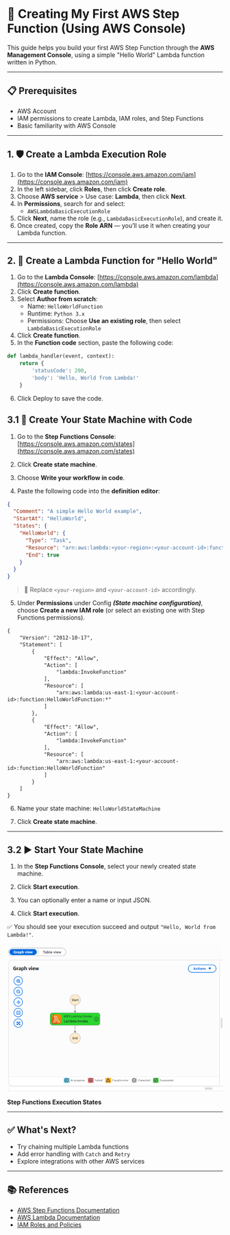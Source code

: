 # 🚀 Creating My First AWS Step Function (Using AWS Console)

This guide helps you build your first AWS Step Function through the **AWS Management Console**, using a simple "Hello World" Lambda function written in Python.

---

## 📋 Prerequisites

- AWS Account
- IAM permissions to create Lambda, IAM roles, and Step Functions
- Basic familiarity with AWS Console

---

## 1. 🛡️ Create a Lambda Execution Role

1. Go to the **IAM Console**: [https://console.aws.amazon.com/iam](https://console.aws.amazon.com/iam)
2. In the left sidebar, click **Roles**, then click **Create role**.
3. Choose **AWS service** > Use case: **Lambda**, then click **Next**.
4. In **Permissions**, search for and select:
   - `AWSLambdaBasicExecutionRole`
5. Click **Next**, name the role (e.g., `LambdaBasicExecutionRole`), and create it.
6. Once created, copy the **Role ARN** — you’ll use it when creating your Lambda function.

---

## 2. 🐍 Create a Lambda Function for "Hello World"

1. Go to the **Lambda Console**: [https://console.aws.amazon.com/lambda](https://console.aws.amazon.com/lambda)
2. Click **Create function**.
3. Select **Author from scratch**:
   - Name: `HelloWorldFunction`
   - Runtime: `Python 3.x`
   - Permissions: Choose **Use an existing role**, then select `LambdaBasicExecutionRole`
4. Click **Create function**.
5. In the **Function code** section, paste the following code:


```python
def lambda_handler(event, context):
    return {
        'statusCode': 200,
        'body': 'Hello, World from Lambda!'
    }
```
6. Click Deploy to save the code.

## 3.1 📄 Create Your State Machine with Code

1. Go to the **Step Functions Console**: [https://console.aws.amazon.com/states](https://console.aws.amazon.com/states)

2. Click **Create state machine**.

3. Choose **Write your workflow in code**.

4. Paste the following code into the **definition editor**:

```json
{
  "Comment": "A simple Hello World example",
  "StartAt": "HelloWorld",
  "States": {
    "HelloWorld": {
      "Type": "Task",
      "Resource": "arn:aws:lambda:<your-region>:<your-account-id>:function:HelloWorldFunction",
      "End": true
    }
  }
}
```

> 📝 Replace `<your-region>` and `<your-account-id>` accordingly.

5. Under **Permissions** under Config **_(State machine configuration)_**, choose **Create a new IAM role** (or select an existing one with Step Functions permissions).
```
{
    "Version": "2012-10-17",
    "Statement": [
        {
            "Effect": "Allow",
            "Action": [
                "lambda:InvokeFunction"
            ],
            "Resource": [
                "arn:aws:lambda:us-east-1:<your-account-id>:function:HelloWorldFunction:*"
            ]
        },
        {
            "Effect": "Allow",
            "Action": [
                "lambda:InvokeFunction"
            ],
            "Resource": [
                "arn:aws:lambda:us-east-1:<your-account-id>:function:HelloWorldFunction"
            ]
        }
    ]
}
```
6. Name your state machine: `HelloWorldStateMachine`

7. Click **Create state machine**.

---

## 3.2 ▶️ Start Your State Machine

1. In the **Step Functions Console**, select your newly created state machine.

2. Click **Start execution**.

3. You can optionally enter a name or input JSON.

4. Click **Start execution**.

✅ You should see your execution succeed and output `"Hello, World from Lambda!"`.


![Alt text](step-function-execution.png)

**Step Functions Execution States**

---

## ✅ What's Next?

* Try chaining multiple Lambda functions
* Add error handling with `Catch` and `Retry`
* Explore integrations with other AWS services

---

## 📚 References

* [AWS Step Functions Documentation](https://docs.aws.amazon.com/step-functions/latest/dg/welcome.html)
* [AWS Lambda Documentation](https://docs.aws.amazon.com/lambda/latest/dg/welcome.html)
* [IAM Roles and Policies](https://docs.aws.amazon.com/IAM/latest/UserGuide/id_roles.html)


